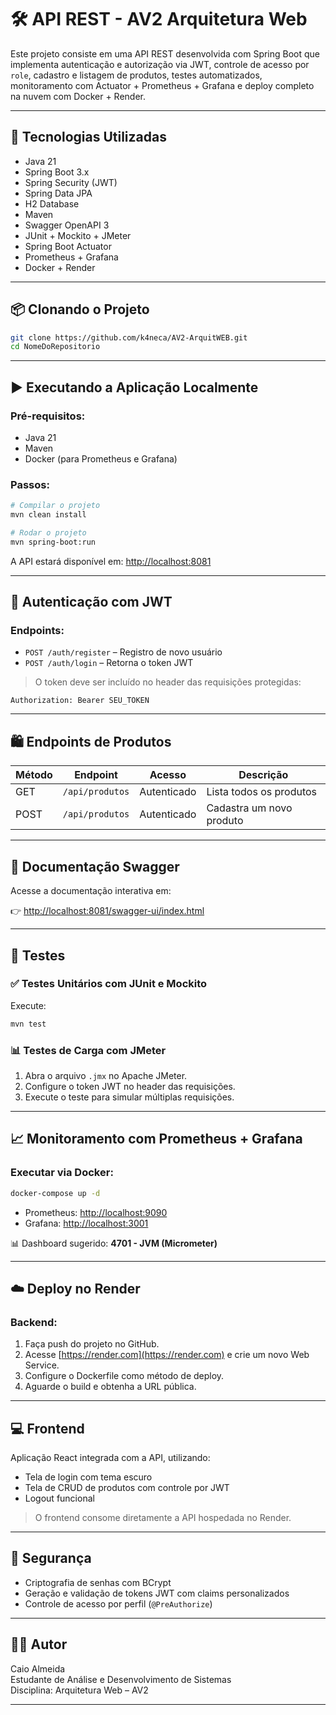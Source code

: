 # 🛠️ API REST - AV2 Arquitetura Web

Este projeto consiste em uma API REST desenvolvida com Spring Boot que implementa autenticação e autorização via JWT, controle de acesso por `role`, cadastro e listagem de produtos, testes automatizados, monitoramento com Actuator + Prometheus + Grafana e deploy completo na nuvem com Docker + Render.

---

## 🚀 Tecnologias Utilizadas

- Java 21
- Spring Boot 3.x
- Spring Security (JWT)
- Spring Data JPA
- H2 Database
- Maven
- Swagger OpenAPI 3
- JUnit + Mockito + JMeter
- Spring Boot Actuator
- Prometheus + Grafana
- Docker + Render

---

## 📦 Clonando o Projeto

```bash
git clone https://github.com/k4neca/AV2-ArquitWEB.git
cd NomeDoRepositorio
```

---

## ▶️ Executando a Aplicação Localmente

### Pré-requisitos:

- Java 21
- Maven
- Docker (para Prometheus e Grafana)

### Passos:

```bash
# Compilar o projeto
mvn clean install

# Rodar o projeto
mvn spring-boot:run
```

A API estará disponível em: [http://localhost:8081](http://localhost:8081)

---

## 🔑 Autenticação com JWT

### Endpoints:

- `POST /auth/register` – Registro de novo usuário
- `POST /auth/login` – Retorna o token JWT

> O token deve ser incluído no header das requisições protegidas:

```
Authorization: Bearer SEU_TOKEN
```

---

## 🛍️ Endpoints de Produtos

| Método | Endpoint           | Acesso        | Descrição                   |
|--------|--------------------|---------------|-----------------------------|
| GET    | `/api/produtos`    | Autenticado   | Lista todos os produtos     |
| POST   | `/api/produtos`    | Autenticado   | Cadastra um novo produto    |

---

## 📄 Documentação Swagger

Acesse a documentação interativa em:

👉 [http://localhost:8081/swagger-ui/index.html](http://localhost:8081/swagger-ui/index.html)

---

## 🧪 Testes

### ✅ Testes Unitários com JUnit e Mockito

Execute:

```bash
mvn test
```

### 📊 Testes de Carga com JMeter

1. Abra o arquivo `.jmx` no Apache JMeter.
2. Configure o token JWT no header das requisições.
3. Execute o teste para simular múltiplas requisições.

---

## 📈 Monitoramento com Prometheus + Grafana

### Executar via Docker:

```bash
docker-compose up -d
```

- Prometheus: [http://localhost:9090](http://localhost:9090)
- Grafana: [http://localhost:3001](http://localhost:3001)

📊 Dashboard sugerido: **4701 - JVM (Micrometer)**

---

## ☁️ Deploy no Render

### Backend:

1. Faça push do projeto no GitHub.
2. Acesse [https://render.com](https://render.com) e crie um novo Web Service.
3. Configure o Dockerfile como método de deploy.
4. Aguarde o build e obtenha a URL pública.

---

## 💻 Frontend

Aplicação React integrada com a API, utilizando:

- Tela de login com tema escuro
- Tela de CRUD de produtos com controle por JWT
- Logout funcional

> O frontend consome diretamente a API hospedada no Render.

---

## 🔐 Segurança

- Criptografia de senhas com BCrypt
- Geração e validação de tokens JWT com claims personalizados
- Controle de acesso por perfil (`@PreAuthorize`)

---

## 👨‍💻 Autor

Caio Almeida  
Estudante de Análise e Desenvolvimento de Sistemas  
Disciplina: Arquitetura Web – AV2

---
